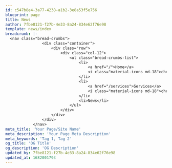 ```yaml
---
id: c547b8e4-3a77-4238-a1b2-3e8a53f5e756
blueprint: page
title: News
author: 7fbe8121-f27b-4e33-8a24-834e62f76e98
template: news/index
breadcrumb: |-
  <nav class="bread-crumbs">
  				<div class="container">
  					<div class="row">
  						<div class="col-12">
  							<ul class="bread-crumbs-list">
  								<li>
  									<a href="/">Home</a>
  									<i class="material-icons md-18">chevron_right</i>
  								</li>
  								<li>
  									<a href="/services">Services</a>
  									<i class="material-icons md-18">chevron_right</i>
  								</li>
  								<li>News</li>
  							</ul>
  						</div>
  					</div>
  				</div>
  			</nav>
meta_title: 'Your Page/Site Name'
meta_description: 'Your Page Meta Description'
meta_keywords: 'Tag 1, Tag 2'
og_title: 'OG Title'
og_description: 'OG Description'
updated_by: 7fbe8121-f27b-4e33-8a24-834e62f76e98
updated_at: 1682001793
---
```

